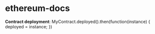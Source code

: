 # ethereum-docs

**Contract deployment**: MyContract.deployed().then(function(instance) { deployed = instance; })
